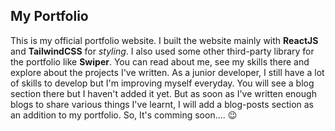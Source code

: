 ## My Portfolio

This is my official portfolio website.
I built the website mainly with **ReactJS** and **TailwindCSS** for _styling_.
I also used some other third-party library for the portfolio like **Swiper**.
You can read about me, see my skills there and explore about the projects I've written.
As a junior developer, I still have a lot of skills to develop but I'm improving myself everyday.
You will see a blog section there but I haven't added it yet. But as soon as I've written enough blogs to share
various things I've learnt, I will add a blog-posts section as an addition to my portfolio.
So, It's comming soon.... :wink:
